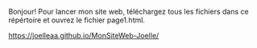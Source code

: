 Bonjour! Pour lancer mon site web, téléchargez tous les fichiers dans ce répértoire et ouvrez le fichier page1.html.

https://joelleaa.github.io/MonSiteWeb-Joelle/

